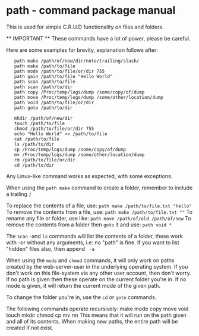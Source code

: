 # path - command package manual

This is used for simple C.R.U.D functionality on files and folders.

** IMPORTANT **
These commands have a lot of power, please be careful.

Here are some examples for brevity, explanation follows after:

```
   path make /path/of/new/dir/note/trailing/slash/
   path make /path/to/file
   path mode /path/to/file/or/dir 755
   path gain /path/to/file "Hello World"
   path scan /path/to/file
   path scan /path/to/dir
   path copy /Proc/temp/logs/dump /some/copy/of/dump
   path move /Proc/temp/logs/dump /some/other/location/dump
   path void /path/to/file/or/dir
   path goto /path/to/dir

   mkdir /path/of/new/dir
   touch /path/to/file
   chmod /path/to/file/or/dir 755
   echo "Hello World" >> /path/to/file
   cat /path/to/file
   ls /path/to/dir
   cp /Proc/temp/logs/dump /some/copy/of/dump
   mv /Proc/temp/logs/dump /some/other/location/dump
   rm /path/to/file/or/dir
   cd /path/to/dir
```

Any Linux-like command works as expected, with some exceptions.

When using the `path make` command to create a folder,
  remember to include a trailing `/`

To replace the contents of a file, use: `path make /path/to/file.txt "hello"`
To remove the contents from a file, use: `path make /path/to/file.txt ""`
To rename any file or folder, use like: `path move /path/of/old /path/of/new`
To remove the contents from a folder then `goto` it and use: `path void *`

The `scan` -and `ls` commands will list the contents of a folder,
  these work with -or without any arguments, i.e: no "path" is fine.
  If you want to list "hidden" files also, then append ` -a`

When using the `mode` and `chmod` commands, it will only work on paths created
  by the web-server-user in the underlying operating system. If you don't work
  on this file-system via any other user account, then don't worry.
  If no path is given then these operate on the current folder you're in.
  If no mode is given, it will return the current mode of the given path.

To change the folder you're in, use the `cd` or `goto` commands.

The following commands operate recursively:
  make mode copy move void touch mkdir chmod cp mv rm
This means that it will run on the path given and all of its contents.
When making new paths, the entire path will be created if not exist.
